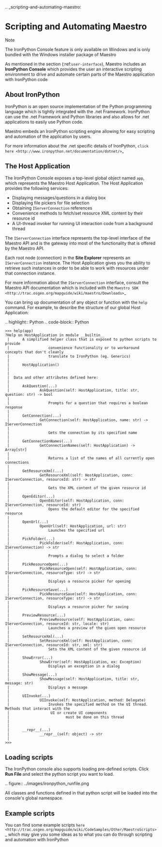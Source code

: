 .. _scripting-and-automating-maestro:

# Scripting and Automating Maestro

> [!NOTE]
> The IronPython Console feature is only available on Windows and is only bundled with the Windows installer package of Maestro

As mentioned in the section (:ref:`user-interface`), Maestro includes an **IronPython Console** which provides the user an interactive scripting environment to drive and automate certain parts of the Maestro application with IronPython code

## About IronPython

IronPython is an open source implementation of the Python programming language which is tightly integrated with the .net Framework. IronPython can use the .net Framework and Python libraries and also allows for .net applications to easily use Python code.

Maestro embeds an IronPython scripting engine allowing for easy scripting and automation of the application by users.

For more information about the .net specific details of IronPython, `click here <http://www.ironpython.net/documentation/dotnet/>`_

## The Host Application

The IronPython Console exposes a top-level global object named ``app``, which represents the Maestro Host Application. The Host Application provides the following services:

 * Displaying messages/questions in a dialog box
 * Displaying file pickers for file selection
 * Obtaining ``IServerConnection`` references
 * Convenience methods to fetch/set resource XML content by their resource id
 * A UI-thread invoker for running UI interaction code from a background thread

The `IServerConnection` interface represents the top-level interface of the Maestro API and is the gateway into most of the functionality that is offered by the Maestro API.

Each root node (connection) in the **Site Explorer** represents an ``IServerConnection`` instance. The Host Application gives you the ability to retrieve such instances in order to be able to work with resources under that connection instance.

For more information about the ``IServerConnection`` interface, consult the Maestro API documentation which is included with the `Maestro SDK <http://trac.osgeo.org/mapguide/wiki/maestro/Downloads>`_

You can bring up documentation of any object or function with the ``help`` command. For example, to describe the structure of our global Host Application:

.. highlight:: Python
.. code-block:: Python

    >>> help(app)
    ?Help on HostApplication in module __builtin__
     |      A simplified helper class that is exposed to python scripts to provide
     |                  convenience functionality or to workaround concepts that don't cleanly
     |                  translate to IronPython (eg. Generics)
     |      
     |      HostApplication()
     |      
     |      
     |  Data and other attributes defined here:
     |  
     |      AskQuestion(...)
     |              AskQuestion(self: HostApplication, title: str, question: str) -> bool
     |              
     |                  Prompts for a question that requires a boolean response
     |              
     |      GetConnection(...)
     |              GetConnection(self: HostApplication, name: str) -> IServerConnection
     |              
     |                  Gets the connection by its specified name
     |              
     |      GetConnectionNames(...)
     |              GetConnectionNames(self: HostApplication) -> Array[str]
     |              
     |                  Returns a list of the names of all currently open connections
     |              
     |      GetResourceXml(...)
     |              GetResourceXml(self: HostApplication, conn: IServerConnection, resourceId: str) -> str
     |              
     |                  Gets the XML content of the given resource id
     |              
     |      OpenEditor(...)
     |              OpenEditor(self: HostApplication, conn: IServerConnection, resourceId: str)
     |                  Opens the default editor for the specified resource
     |              
     |      OpenUrl(...)
     |              OpenUrl(self: HostApplication, url: str)
     |                  Launches the specified url
     |              
     |      PickFolder(...)
     |              PickFolder(self: HostApplication, conn: IServerConnection) -> str
     |              
     |                  Prompts a dialog to select a folder
     |              
     |      PickResourceOpen(...)
     |              PickResourceOpen(self: HostApplication, conn: IServerConnection, resourceType: str) -> str
     |              
     |                  Displays a resource picker for opening
     |              
     |      PickResourceSave(...)
     |              PickResourceSave(self: HostApplication, conn: IServerConnection, resourceType: str) -> str
     |              
     |                  Displays a resource picker for saving
     |              
     |      PreviewResource(...)
     |              PreviewResource(self: HostApplication, conn: IServerConnection, resourceId: str, locale: str)
     |                  Launches a preview of the given open resource
     |              
     |      SetResourceXml(...)
     |              SetResourceXml(self: HostApplication, conn: IServerConnection, resourceId: str, xml: str)
     |                  Sets the XML content of the given resource id
     |              
     |      ShowError(...)
     |              ShowError(self: HostApplication, ex: Exception)
     |                  Displays an exception in a dialog
     |              
     |      ShowMessage(...)
     |              ShowMessage(self: HostApplication, title: str, message: str)
     |                  Displays a message
     |              
     |      UIInvoke(...)
     |              UIInvoke(self: HostApplication, method: Delegate)
     |                  Invokes the specified method on the UI thread. Methods that interact with the 
     |                   UI or create UI components
     |                          must be done on this thread
     |              
     |              
     |      __repr__(...)
     |              __repr__(self: object) -> str
     |              
    >>> 

## Loading scripts

The IronPython console also supports loading pre-defined scripts. Click **Run File** and select the python script you want to load.

.. figure:: ../images/ironpython_runfile.png

All classes and functions defined in that python script will be loaded into the console's global namespace.

## Example scripts

You can find some example scripts `here <http://trac.osgeo.org/mapguide/wiki/CodeSamples/Other/MaestroScripts>`_ which may give you some ideas as to what you can do through scripting and automation with IronPython